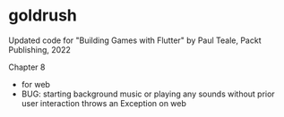 # goldrush

Updated code for "Building Games with Flutter" by Paul Teale, Packt Publishing, 2022

Chapter 8

- for web
- BUG: starting background music or playing any sounds without prior user interaction throws an Exception on web
